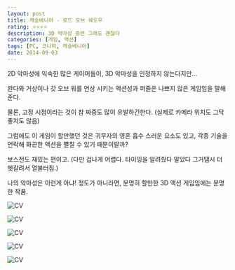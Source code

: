 ```yaml
---
layout: post
title: 캐슬베니아 - 로드 오브 쉐도우
rating: ⭐️⭐️⭐️⭐️
description: 3D 악마성 중엔 그래도 괜찮다
categories: [게임, 액션]
tags: [PC, 코나미, 캐슬베니아]
date: 2014-09-03
---
```


2D 악마성에 익숙한 많은 게이머들이, 3D 악마성을 인정하지 않는다지만…

완다와 거상이나 갓 오브 워를 연상 시키는 액션성과 퍼즐은 나쁘지 않은 게임임을 말해준다.

물론, 고정 시점이라는 것이 참 짜증도 많이 유발하긴한다. (실제로 카메라 위치도 그닥 좋지도 않음)

그럼에도 이 게임이 할만했던 것은 귀무자의 영혼 흡수 스러운 요소도 있고, 각종 기술을 언락해 화끈한 액션을 펼칠 수 있기 때문이랄까?

보스전도 재밌는 편이고. (다만 겁나게 어렵다. 타이밍을 알려줬다 말았다 그거땜시 더 헷갈려서 열불터짐.)

나의 악마성은 이런게 아냐! 정도가 아니라면, 분명히 할만한 3D 액션 게임임에는 분명한 작품.

![CV](../../review/img/2014/castlevania_los_00.jpg)

![CV](../../review/img/2014/castlevania_los_01.jpg)

![CV](../../review/img/2014/castlevania_los_02.jpg)

![CV](../../review/img/2014/castlevania_los_03.jpg)

![CV](../../review/img/2014/castlevania_los_04.jpg)

